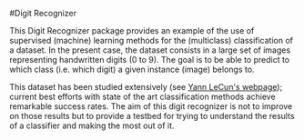 #Digit Recognizer

This Digit Recognizer package provides an example of the use of supervised (machine) learning methods for the (multiclass) classification of a dataset. In the present case, the dataset consists in a large set of images representing handwritten digits (0 to 9). The goal is to be able to predict to which class (i.e. which digit) a given instance (image) belongs to. 

This dataset has been studied extensively (see [Yann LeCun's webpage][MNIST]); current best efforts with state of the art classification methods achieve remarkable success rates. The aim of this digit recognizer is not to improve on those results but to provide a testbed for trying to understand the results of a classifier and making the most out of it.  

















[MNIST]: http://yann.lecun.com/exdb/mnist/

